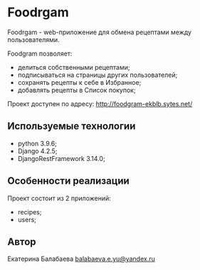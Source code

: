 # Foodrgam

 Foodrgam - web-приложение для обмена рецептами между пользователями.

 Foodgram позволяет:
 - делиться собственными рецептами;
 - подписываться на страницы других пользователей;
 - сохранять рецепты к себе в Избранное;
 - добавлять рецепты в Список покупок;

 Проект доступен по адресу: <http://foodgram-ekblb.sytes.net/>


 ## Используемые технологии

 - python 3.9.6;
 - Django 4.2.5;
 - DjangoRestFramework 3.14.0;
 <!-- - Docker; -->
 

## Особенности реализации

Проект состоит из 2 приложений:
- recipes;
- users;


## Автор

 Екатерина Балабаева
 balabaeva.e.yu@yandex.ru